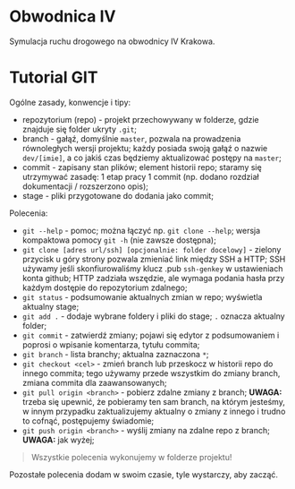 # Obwodnica IV
Symulacja ruchu drogowego na obwodnicy IV Krakowa.

# Tutorial GIT
Ogólne zasady, konwencje i tipy:
- repozytorium (repo) - projekt przechowywany w folderze, gdzie znajduje się folder ukryty `.git`;
- branch - gałąź, domyślnie `master`, pozwala na prowadzenia równoległych wersji projektu; każdy posiada swoją gałąź o nazwie `dev/[imie]`, a co jakiś czas będziemy aktualizować postępy na `master`;
- commit - zapisany stan plików; element historii repo; staramy się utrzymywać zasadę: 1 etap pracy 1 commit (np. dodano rozdział dokumentacji / rozszerzono opis);
- stage - pliki przygotowane do dodania jako commit;

Polecenia:
- `git --help` - pomoc; można łączyć np. `git clone --help`; wersja kompaktowa pomocy `git -h` (nie zawsze dostępna);
- `git clone [adres url/ssh] [opcjonalnie: folder docelowy]` - zielony przycisk u góry strony pozwala zmieniać link między SSH a HTTP; SSH używamy jeśli skonfiurowaliśmy klucz .pub `ssh-genkey` w ustawieniach konta github; HTTP zadziała wszędzie, ale wymaga podania hasła przy każdym dostępie do repozytorium zdalnego;
- `git status` - podsumowanie aktualnych zmian w repo; wyświetla aktualny stage;
- `git add .` - dodaje wybrane foldery i pliki do stage; `.` oznacza aktualny folder;
- `git commit` - zatwierdź zmiany; pojawi się edytor z podsumowaniem i poprosi o wpisanie komentarza, tytułu commita;
- `git branch` - lista branchy; aktualna zaznaczona `*`;
- `git checkout <cel>` - zmień branch lub przeskocz w historii repo do innego commita; tego używamy przede wszystkim do zmiany branch, zmiana commita dla zaawansowanych;
- `git pull origin <branch>` - pobierz zdalne zmiany z branch; **UWAGA:** trzeba się upewnić, że pobieramy ten sam branch, na którym jesteśmy, w innym przypadku zaktualizujemy aktualny o zmiany z innego i trudno to cofnąć, postępujemy świadomie;
- `git push origin <branch>` - wyślij zmiany na zdalne repo z branch; **UWAGA:** jak wyżej;

> Wszystkie polecenia wykonujemy w folderze projektu!

Pozostałe polecenia dodam w swoim czasie, tyle wystarczy, aby zacząć.

